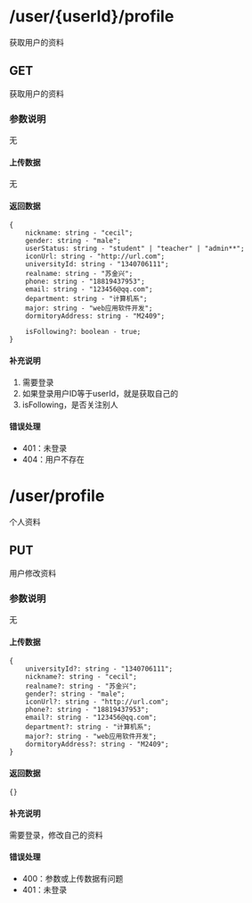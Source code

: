 # /user/{userId}/profile
获取用户的资料
## GET
获取用户的资料
### 参数说明
无
#### 上传数据
无

#### 返回数据
```
{
    nickname: string - "cecil";
    gender: string - "male";
    userStatus: string - "student" | "teacher" | "admin**";
    iconUrl: string - "http://url.com";
    universityId: string - "1340706111";
    realname: string - "苏金兴";
    phone: string - "18819437953";
    email: string - "123456@qq.com";
    department: string - "计算机系";
    major: string - "web应用软件开发";
    dormitoryAddress: string - "M2409";
    
    isFollowing?: boolean - true;
}
```

#### 补充说明
1. 需要登录
2. 如果登录用户ID等于userId，就是获取自己的
3. isFollowing，是否关注别人

#### 错误处理
* 401：未登录
* 404：用户不存在


# /user/profile
个人资料
## PUT
用户修改资料

### 参数说明
无

#### 上传数据
```
{
    universityId?: string - "1340706111";
    nickname?: string - "cecil";
    realname?: string - "苏金兴";
    gender?: string - "male";
    iconUrl?: string - "http://url.com";
    phone?: string - "18819437953";
    email?: string - "123456@qq.com";
    department?: string - "计算机系";
    major?: string - "web应用软件开发";
    dormitoryAddress?: string - "M2409";
}
```

#### 返回数据
```
{}
```

#### 补充说明
需要登录，修改自己的资料

#### 错误处理
* 400：参数或上传数据有问题
* 401：未登录